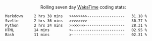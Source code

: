 <p align="center">Rolling seven day <a href='https://wakatime.com/'> WakaTime</a> coding stats:</p>
<!--START_SECTION:waka-->

```txt
Markdown     2 hrs 38 mins   >>>>>>>>-----------------   31.18 %
Svelte       2 hrs 36 mins   >>>>>>>>-----------------   30.77 %
Python       2 hrs 24 mins   >>>>>>>------------------   28.31 %
HTML         14 mins         >------------------------   02.95 %
Bash         11 mins         >------------------------   02.31 %
```

<!--END_SECTION:waka-->
